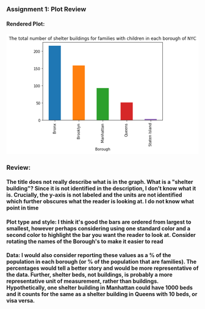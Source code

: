 ### Assignment 1: Plot Review

#### Rendered Plot:

![alt_text](Plot.png)



### Review:

#### The title does not really describe what is in the graph. What is a "shelter building"? Since it is not identified in the description, I don't know what it is. Crucially, the y-axis is not labeled and the units are not identified which further obscures what the reader is looking at. I do not know what point in time

#### Plot type and style: I think it's good the bars are ordered from largest to smallest, however perhaps considering using one standard color and a second color to highlight the bar you want the reader to look at. Consider rotating the names of the Borough's to make it easier to read

#### Data: I would also consider reporting these values as a % of the population in each borough (or % of the population that are families). The percentages would tell a better story and would be more representative of the data. Further, shelter beds, not buildings, is probably a more representative unit of measurement, rather than buildings. Hypothetically, one shelter building in Manhattan could have 1000 beds and it counts for the same as a shelter building in Queens with 10 beds, or visa versa.

